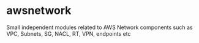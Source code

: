 # awsnetwork
Small independent modules related to AWS Network components such as VPC, Subnets, SG, NACL, RT, VPN, endpoints etc
